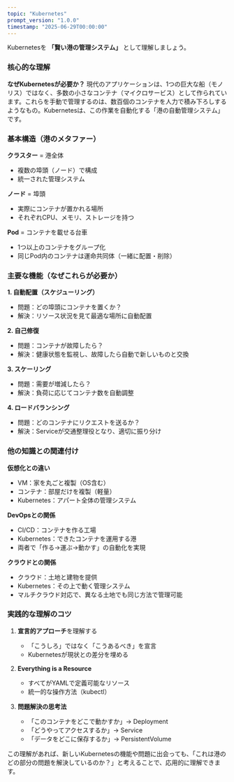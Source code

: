 ```yaml
---
topic: "Kubernetes"
prompt_version: "1.0.0"
timestamp: "2025-06-29T00:00:00"
---
```


Kubernetesを **「賢い港の管理システム」** として理解しましょう。

### 核心的な理解

**なぜKubernetesが必要か？**
現代のアプリケーションは、1つの巨大な船（モノリス）ではなく、多数の小さなコンテナ（マイクロサービス）として作られています。これらを手動で管理するのは、数百個のコンテナを人力で積み下ろしするようなもの。Kubernetesは、この作業を自動化する「港の自動管理システム」です。

### 基本構造（港のメタファー）

**クラスター** = 港全体
- 複数の埠頭（ノード）で構成
- 統一された管理システム

**ノード** = 埠頭
- 実際にコンテナが置かれる場所
- それぞれCPU、メモリ、ストレージを持つ

**Pod** = コンテナを載せる台車
- 1つ以上のコンテナをグループ化
- 同じPod内のコンテナは運命共同体（一緒に配置・削除）

### 主要な機能（なぜこれらが必要か）

**1. 自動配置（スケジューリング）**
- 問題：どの埠頭にコンテナを置くか？
- 解決：リソース状況を見て最適な場所に自動配置

**2. 自己修復**
- 問題：コンテナが故障したら？
- 解決：健康状態を監視し、故障したら自動で新しいものと交換

**3. スケーリング**
- 問題：需要が増減したら？
- 解決：負荷に応じてコンテナ数を自動調整

**4. ロードバランシング**
- 問題：どのコンテナにリクエストを送るか？
- 解決：Serviceが交通整理役となり、適切に振り分け

### 他の知識との関連付け

**仮想化との違い**
- VM：家を丸ごと複製（OS含む）
- コンテナ：部屋だけを複製（軽量）
- Kubernetes：アパート全体の管理システム

**DevOpsとの関係**
- CI/CD：コンテナを作る工場
- Kubernetes：できたコンテナを運用する港
- 両者で「作る→運ぶ→動かす」の自動化を実現

**クラウドとの関係**
- クラウド：土地と建物を提供
- Kubernetes：その上で動く管理システム
- マルチクラウド対応で、異なる土地でも同じ方法で管理可能

### 実践的な理解のコツ

1. **宣言的アプローチ**を理解する
   - 「こうしろ」ではなく「こうあるべき」を宣言
   - Kubernetesが現状との差分を埋める

2. **Everything is a Resource**
   - すべてがYAMLで定義可能なリソース
   - 統一的な操作方法（kubectl）

3. **問題解決の思考法**
   - 「このコンテナをどこで動かすか」→ Deployment
   - 「どうやってアクセスするか」→ Service
   - 「データをどこに保存するか」→ PersistentVolume

この理解があれば、新しいKubernetesの機能や問題に出会っても、「これは港のどの部分の問題を解決しているのか？」と考えることで、応用的に理解できます。
